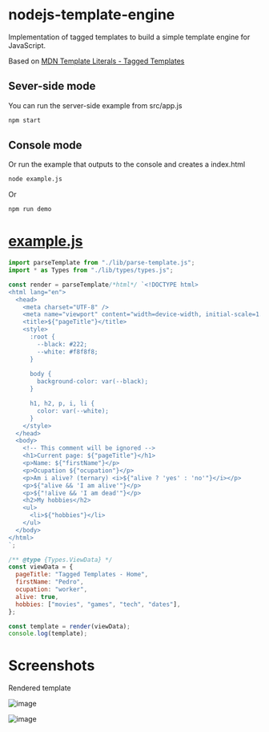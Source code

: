 # nodejs-template-engine

Implementation of tagged templates to build a simple template engine for JavaScript.

Based on [MDN Template Literals - Tagged Templates](https://developer.mozilla.org/en-US/docs/Web/JavaScript/Reference/Template_literals#tagged_templates)

## Sever-side mode

You can run the server-side example from src/app.js

```bash
npm start
```

## Console mode

Or run the example that outputs to the console and creates a index.html

```bash
node example.js
```

Or

```bash
npm run demo
```

# [example.js](https://github.com/barcellos-pedro/nodejs-template-engine/blob/main/example.js)

```js
import parseTemplate from "./lib/parse-template.js";
import * as Types from "./lib/types/types.js";

const render = parseTemplate/*html*/ `<!DOCTYPE html>
<html lang="en">
  <head>
    <meta charset="UTF-8" />
    <meta name="viewport" content="width=device-width, initial-scale=1.0" />
    <title>${"pageTitle"}</title>
    <style>
      :root {
        --black: #222;
        --white: #f8f8f8;
      }
      
      body {
        background-color: var(--black);
      }

      h1, h2, p, i, li {
        color: var(--white);
      }
    </style>
  </head>
  <body>
    <!-- This comment will be ignored -->
    <h1>Current page: ${"pageTitle"}</h1>
    <p>Name: ${"firstName"}</p>
    <p>Ocupation ${"ocupation"}</p>
    <p>Am i alive? (ternary) <i>${"alive ? 'yes' : 'no'"}</i></p>
    <p>${"alive && 'I am alive'"}</p>
    <p>${"!alive && 'I am dead'"}</p>
    <h2>My hobbies</h2>
    <ul>
      <li>${"hobbies"}</li>
    </ul>
  </body>
</html>
`;

/** @type {Types.ViewData} */
const viewData = {
  pageTitle: "Tagged Templates - Home",
  firstName: "Pedro",
  ocupation: "worker",
  alive: true,
  hobbies: ["movies", "games", "tech", "dates"],
};

const template = render(viewData);
console.log(template);
```

# Screenshots

Rendered template

![image](https://github.com/barcellos-pedro/nodejs-template-engine/assets/33139500/1195fcb5-46fe-4e0f-9708-904f5d7f2c08)

![image](https://github.com/barcellos-pedro/nodejs-template-engine/assets/33139500/2e74f606-847d-4b65-af6e-d327ac076a09)
